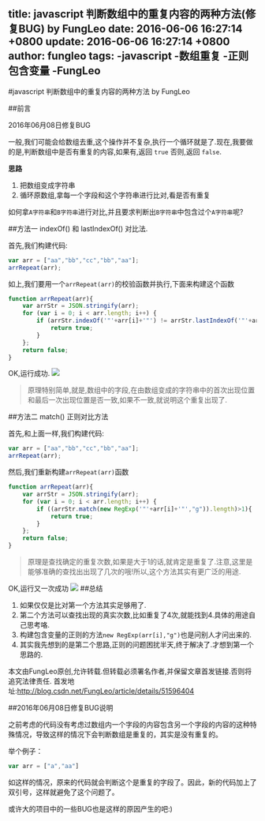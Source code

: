 title: javascript 判断数组中的重复内容的两种方法(修复BUG) by FungLeo
date: 2016-06-06 16:27:14 +0800
update: 2016-06-06 16:27:14 +0800
author: fungleo
tags:
    -javascript
    -数组重复
    -正则包含变量
    -FungLeo
---

#javascript 判断数组中的重复内容的两种方法 by FungLeo

##前言

2016年06月08日修复BUG

一般,我们可能会给数组去重,这个操作并不复杂,执行一个循环就是了.现在,我要做的是,判断数组中是否有重复的内容,如果有,返回 `true` 否则,返回 `false`.

**思路**

1. 把数组变成字符串
2. 循环原数组,拿每一个字段和这个字符串进行比对,看是否有重复

如何拿`A字符串`和`B字符串`进行对比,并且要求判断出`B字符串`中包含过个`A字符串`呢?

##方法一 indexOf() 和 lastIndexOf() 对比法.

首先,我们构建代码:

```javascript
var arr = ["aa","bb","cc","bb","aa"];
arrRepeat(arr);
```
如上,我们要用一个`arrRepeat(arr)`的校验函数并执行,下面来构建这个函数

```javascript
function arrRepeat(arr){
	var arrStr = JSON.stringify(arr);
	for (var i = 0; i < arr.length; i++) {
		if (arrStr.indexOf('"'+arr[i]+'"') != arrStr.lastIndexOf('"'+arr[i]+'"')){
			return true;
		}
	};
	return false;
}
```
OK,运行成功.
![](https://raw.githubusercontent.com/fengcms/articles/master/image/ad/67ae7fdbda8d0ab788fb9e94851042.jpg)
>原理特别简单,就是,数组中的字段,在由数组变成的字符串中的首次出现位置和最后一次出现位置是否一致,如果不一致,就说明这个重复出现了.

##方法二 match() 正则对比方法

首先,和上面一样,我们构建代码:

```javascript
var arr = ["aa","bb","cc","bb","aa"];
arrRepeat(arr);
```
然后,我们重新构建`arrRepeat(arr)`函数

```javascript
function arrRepeat(arr){
	var arrStr = JSON.stringify(arr);
	for (var i = 0; i < arr.length; i++) {
		if ((arrStr.match(new RegExp('"'+arr[i]+'"',"g")).length)>1){
			return true;
		}
	};
	return false;
}
```
> 原理是查找确定的重复次数,如果是大于1的话,就肯定是重复了.注意,这里是能够准确的查找出出现了几次的哦!所以,这个方法其实有更广泛的用途.

OK,运行又一次成功
![](https://raw.githubusercontent.com/fengcms/articles/master/image/09/4d401f202977b26c119fb168a1abf8.jpg)
##总结

1. 如果仅仅是比对第一个方法其实足够用了.
2. 第二个方法可以查找出现的真实次数,比如重复了4次,就能找到4.具体的用途自己思考咯.
3. 构建包含变量的正则的方法`new RegExp(arr[i],"g")`也是问别人才问出来的.
4. 其实我先想到的是第二个思路,正则的问题困扰半天,终于解决了.才想到第一个思路的.

本文由FungLeo原创,允许转载.但转载必须署名作者,并保留文章首发链接.否则将追究法律责任. 
首发地址:http://blog.csdn.net/FungLeo/article/details/51596404

##2016年06月08日修复BUG说明

之前考虑的代码没有考虑过数组内一个字段的内容包含另一个字段的内容的这种特殊情况，导致这样的情况下会判断数组是重复的，其实是没有重复的。

举个例子：

```javascript
var arr = ["a","aa"]
```

如这样的情况，原来的代码就会判断这个是重复的字段了。因此，新的代码加上了双引号，这样就避免了这个问题了。

或许大的项目中的一些BUG也是这样的原因产生的吧:)
